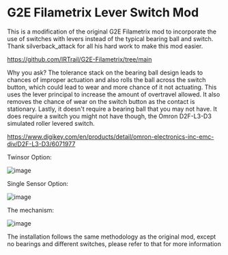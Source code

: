 # G2E Filametrix Lever Switch Mod
This is a modification of the original G2E Filametrix mod to incorporate the use of switches with levers instead of the typical bearing ball and switch. Thank silverback_attack for all his hard work to make this mod easier.

https://github.com/IRTrail/G2E-Filametrix/tree/main

Why you ask? The tolerance stack on the bearing ball design leads to chances of improper actuation and also rolls the ball across the switch button, which could lead to wear and more chance of it not actuating. This uses the lever principal to increase the amount of overtravel allowed. It also removes the chance of wear on the switch button as the contact is stationary. Lastly, it doesn't require a bearing ball that you may not have. It does require a switch you might not have though, the Omron D2F-L3-D3 simulated roller levered switch. 

https://www.digikey.com/en/products/detail/omron-electronics-inc-emc-div/D2F-L3-D3/6071977

Twinsor Option:

![image](https://github.com/juliusjj25/G2E-Filametrix-Lever-Switch-Mod/assets/118471600/1c1b8e25-f5bb-40bf-b7c8-d92421f76747)

Single Sensor Option:

![image](https://github.com/juliusjj25/G2E-Filametrix-Lever-Switch-Mod/assets/118471600/0131ad81-e3da-4fae-aa1e-0f84123f716f)

The mechanism:

![image](https://github.com/juliusjj25/G2E-Filametrix-Lever-Switch-Mod/assets/118471600/42bb1615-8ce2-4c42-817a-a754b4620722)

The installation follows the same methodology as the original mod, except no bearings and different switches, please refer to that for more information
